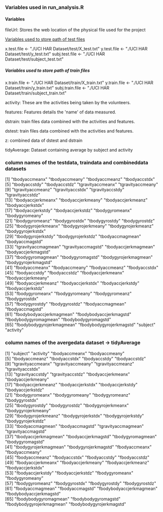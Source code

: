<h3>Variables used in run_analysis.R </h3>

<h4>Variables</h4>

fileUrl: Stores the web location of the physical file used for the project

<u>Variables used to store path of test files</u>

x.test.file <- "./UCI HAR Dataset/test/X_test.txt"
y.test.file <- "./UCI HAR Dataset/test/y_test.txt"
subj.test.file <- "./UCI HAR Dataset/test/subject_test.txt"

<h5>Variables used to store path of train files</h5>

x.train.file <- "./UCI HAR Dataset/train/X_train.txt"
y.train.file <- "./UCI HAR Dataset/train/y_train.txt"
subj.train.file <- "./UCI HAR Dataset/train/subject_train.txt"

activity: These are the activities being taken by the volunteers. 

features: Features details the 'name' of data measured.

dstrain: train files data combined with the activities and features.

dstest: train files data combined with the activities and features.

z: combined data of dstest and dstrain

tidyAverage: Dataset containing average by subject and activity

<h3>column names of the testdata, traindata and combineddata datasets</h3>

[1] "tbodyaccmeanx"            "tbodyaccmeany"            "tbodyaccmeanz"            "tbodyaccstdx"            
[5] "tbodyaccstdy"             "tbodyaccstdz"             "tgravityaccmeanx"         "tgravityaccmeany"        
[9] "tgravityaccmeanz"         "tgravityaccstdx"          "tgravityaccstdy"          "tgravityaccstdz"         
[13] "tbodyaccjerkmeanx"        "tbodyaccjerkmeany"        "tbodyaccjerkmeanz"        "tbodyaccjerkstdx"        
[17] "tbodyaccjerkstdy"         "tbodyaccjerkstdz"         "tbodygyromeanx"           "tbodygyromeany"          
[21] "tbodygyromeanz"           "tbodygyrostdx"            "tbodygyrostdy"            "tbodygyrostdz"           
[25] "tbodygyrojerkmeanx"       "tbodygyrojerkmeany"       "tbodygyrojerkmeanz"       "tbodygyrojerkstdx"       
[29] "tbodygyrojerkstdy"        "tbodygyrojerkstdz"        "tbodyaccmagmean"          "tbodyaccmagstd"          
[33] "tgravityaccmagmean"       "tgravityaccmagstd"        "tbodyaccjerkmagmean"      "tbodyaccjerkmagstd"      
[37] "tbodygyromagmean"         "tbodygyromagstd"          "tbodygyrojerkmagmean"     "tbodygyrojerkmagstd"     
[41] "fbodyaccmeanx"            "fbodyaccmeany"            "fbodyaccmeanz"            "fbodyaccstdx"            
[45] "fbodyaccstdy"             "fbodyaccstdz"             "fbodyaccjerkmeanx"        "fbodyaccjerkmeany"       
[49] "fbodyaccjerkmeanz"        "fbodyaccjerkstdx"         "fbodyaccjerkstdy"         "fbodyaccjerkstdz"        
[53] "fbodygyromeanx"           "fbodygyromeany"           "fbodygyromeanz"           "fbodygyrostdx"           
[57] "fbodygyrostdy"            "fbodygyrostdz"            "fbodyaccmagmean"          "fbodyaccmagstd"          
[61] "fbodybodyaccjerkmagmean"  "fbodybodyaccjerkmagstd"   "fbodybodygyromagmean"     "fbodybodygyromagstd"     
[65] "fbodybodygyrojerkmagmean" "fbodybodygyrojerkmagstd"  "subject"                  "activity"


<h3>column names of the avergedata dataset -> tidyAverage </h3>

[1] "subject"                  "activity"                 "tbodyaccmeanx"            "tbodyaccmeany"           
[5] "tbodyaccmeanz"            "tbodyaccstdx"             "tbodyaccstdy"             "tbodyaccstdz"            
[9] "tgravityaccmeanx"         "tgravityaccmeany"         "tgravityaccmeanz"         "tgravityaccstdx"         
[13] "tgravityaccstdy"          "tgravityaccstdz"          "tbodyaccjerkmeanx"        "tbodyaccjerkmeany"       
[17] "tbodyaccjerkmeanz"        "tbodyaccjerkstdx"         "tbodyaccjerkstdy"         "tbodyaccjerkstdz"        
[21] "tbodygyromeanx"           "tbodygyromeany"           "tbodygyromeanz"           "tbodygyrostdx"           
[25] "tbodygyrostdy"            "tbodygyrostdz"            "tbodygyrojerkmeanx"       "tbodygyrojerkmeany"      
[29] "tbodygyrojerkmeanz"       "tbodygyrojerkstdx"        "tbodygyrojerkstdy"        "tbodygyrojerkstdz"       
[33] "tbodyaccmagmean"          "tbodyaccmagstd"           "tgravityaccmagmean"       "tgravityaccmagstd"       
[37] "tbodyaccjerkmagmean"      "tbodyaccjerkmagstd"       "tbodygyromagmean"         "tbodygyromagstd"         
[41] "tbodygyrojerkmagmean"     "tbodygyrojerkmagstd"      "fbodyaccmeanx"            "fbodyaccmeany"           
[45] "fbodyaccmeanz"            "fbodyaccstdx"             "fbodyaccstdy"             "fbodyaccstdz"            
[49] "fbodyaccjerkmeanx"        "fbodyaccjerkmeany"        "fbodyaccjerkmeanz"        "fbodyaccjerkstdx"        
[53] "fbodyaccjerkstdy"         "fbodyaccjerkstdz"         "fbodygyromeanx"           "fbodygyromeany"          
[57] "fbodygyromeanz"           "fbodygyrostdx"            "fbodygyrostdy"            "fbodygyrostdz"           
[61] "fbodyaccmagmean"          "fbodyaccmagstd"           "fbodybodyaccjerkmagmean"  "fbodybodyaccjerkmagstd"  
[65] "fbodybodygyromagmean"     "fbodybodygyromagstd"      "fbodybodygyrojerkmagmean" "fbodybodygyrojerkmagstd" 
